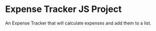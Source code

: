 # Expense Tracker JS Project 
 An Expense Tracker that will calculate expenses and add them to a list.
